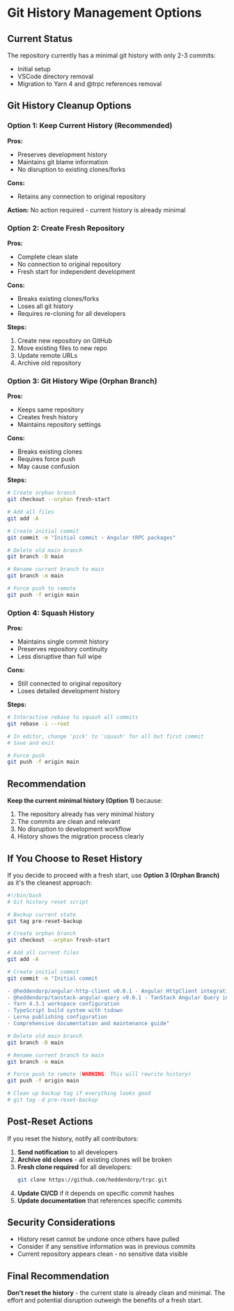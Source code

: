 # Git History Management Options

## Current Status

The repository currently has a minimal git history with only 2-3 commits:
- Initial setup
- VSCode directory removal
- Migration to Yarn 4 and @trpc references removal

## Git History Cleanup Options

### Option 1: Keep Current History (Recommended)

**Pros:**
- Preserves development history
- Maintains git blame information
- No disruption to existing clones/forks

**Cons:**
- Retains any connection to original repository

**Action:** No action required - current history is already minimal

### Option 2: Create Fresh Repository

**Pros:**
- Complete clean slate
- No connection to original repository
- Fresh start for independent development

**Cons:**
- Breaks existing clones/forks
- Loses all git history
- Requires re-cloning for all developers

**Steps:**
1. Create new repository on GitHub
2. Move existing files to new repo
3. Update remote URLs
4. Archive old repository

### Option 3: Git History Wipe (Orphan Branch)

**Pros:**
- Keeps same repository
- Creates fresh history
- Maintains repository settings

**Cons:**
- Breaks existing clones
- Requires force push
- May cause confusion

**Steps:**
```bash
# Create orphan branch
git checkout --orphan fresh-start

# Add all files
git add -A

# Create initial commit
git commit -m "Initial commit - Angular tRPC packages"

# Delete old main branch
git branch -D main

# Rename current branch to main
git branch -m main

# Force push to remote
git push -f origin main
```

### Option 4: Squash History

**Pros:**
- Maintains single commit history
- Preserves repository continuity
- Less disruptive than full wipe

**Cons:**
- Still connected to original repository
- Loses detailed development history

**Steps:**
```bash
# Interactive rebase to squash all commits
git rebase -i --root

# In editor, change 'pick' to 'squash' for all but first commit
# Save and exit

# Force push
git push -f origin main
```

## Recommendation

**Keep the current minimal history (Option 1)** because:

1. The repository already has very minimal history
2. The commits are clean and relevant
3. No disruption to development workflow
4. History shows the migration process clearly

## If You Choose to Reset History

If you decide to proceed with a fresh start, use **Option 3 (Orphan Branch)** as it's the cleanest approach:

```bash
#!/bin/bash
# Git history reset script

# Backup current state
git tag pre-reset-backup

# Create orphan branch
git checkout --orphan fresh-start

# Add all current files
git add -A

# Create initial commit
git commit -m "Initial commit

- @heddendorp/angular-http-client v0.0.1 - Angular HttpClient integration for tRPC
- @heddendorp/tanstack-angular-query v0.0.1 - TanStack Angular Query integration for tRPC
- Yarn 4.3.1 workspace configuration
- TypeScript build system with tsdown
- Lerna publishing configuration
- Comprehensive documentation and maintenance guide"

# Delete old main branch
git branch -D main

# Rename current branch to main
git branch -m main

# Force push to remote (WARNING: This will rewrite history)
git push -f origin main

# Clean up backup tag if everything looks good
# git tag -d pre-reset-backup
```

## Post-Reset Actions

If you reset the history, notify all contributors:

1. **Send notification** to all developers
2. **Archive old clones** - all existing clones will be broken
3. **Fresh clone required** for all developers:
   ```bash
   git clone https://github.com/heddendorp/trpc.git
   ```
4. **Update CI/CD** if it depends on specific commit hashes
5. **Update documentation** that references specific commits

## Security Considerations

- History reset cannot be undone once others have pulled
- Consider if any sensitive information was in previous commits
- Current repository appears clean - no sensitive data visible

## Final Recommendation

**Don't reset the history** - the current state is already clean and minimal. The effort and potential disruption outweigh the benefits of a fresh start.